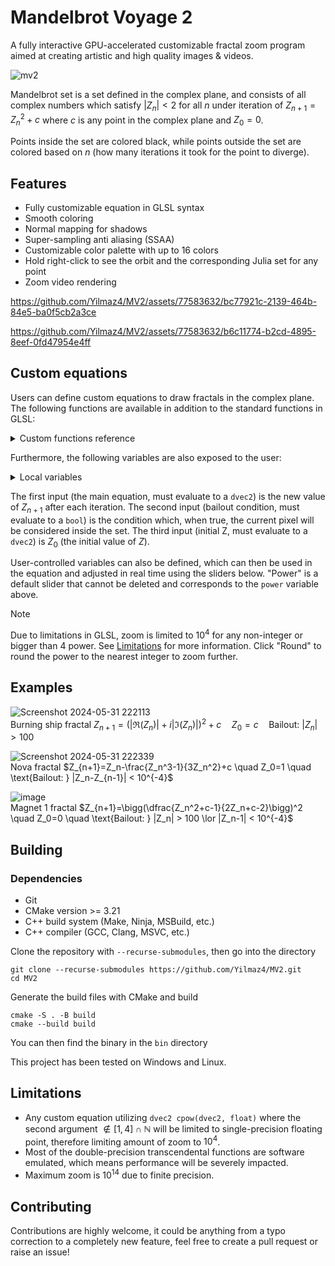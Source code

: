 # Mandelbrot Voyage 2
A fully interactive GPU-accelerated customizable fractal zoom program aimed at creating artistic and high quality images & videos.

![mv2](https://github.com/user-attachments/assets/38b3d552-74c3-4604-8d7b-1b38c8724b25)

Mandelbrot set is a set defined in the complex plane, and consists of all complex numbers which satisfy $|Z_n| < 2$ for all $n$ under iteration of $Z_{n+1}=Z_n^2+c$ where $c$ is any point in the complex plane and $Z_0=0$.

Points inside the set are colored black, while points outside the set are colored based on $n$ (how many iterations it took for the point to diverge).

## Features
- Fully customizable equation in GLSL syntax
- Smooth coloring
- Normal mapping for shadows
- Super-sampling anti aliasing (SSAA)
- Customizable color palette with up to 16 colors
- Hold right-click to see the orbit and the corresponding Julia set for any point
- Zoom video rendering

https://github.com/Yilmaz4/MV2/assets/77583632/bc77921c-2139-464b-84e5-ba0f5cb2a3ce

https://github.com/Yilmaz4/MV2/assets/77583632/b6c11774-b2cd-4895-8eef-0fd47954e4ff

## Custom equations
Users can define custom equations to draw fractals in the complex plane. The following functions are available in addition to the standard functions in GLSL:

<details>
<summary>Custom functions reference</summary>
  
### Double-precision transcendental functions
| Function | Definition |
| --- | --- |
| `double atan2(double, double)` | $\tan^{-1}(x/y)$ |
| `double dsin(double)` | $\sin(x)$ |
| `double dcos(double)` | $\cos(x)$ |
| `double dlog(double)` | $\ln(x)$ |
| `double dexp(double)` | $e^x$ |
| `double dpow(double, double)` | $x^y$ |

### Complex-defined double-precision functions
| Function | Definition |
| --- | --- |
| `dvec2 cexp(dvec2)` | $e^z $|
| `dvec2 cconj(dvec2)` | $\bar{z} $|
| `double carg(dvec2)` | $\arg{(z)}$|
| `dvec2 cmultiply(dvec2, dvec2)` | $z\cdot w$|
| `dvec2 cdivide(dvec2, dvec2)` | $\{z}/{w} $|
| `dvec2 clog(dvec2)` | $\ln{(z)}$ |
| `dvec2 cpow(dvec2, float)` | $z^x, x \in \mathbb{R}$|
| `dvec2 csin(dvec2)` | $\sin(z)$|
| `dvec2 ccos(dvec2)` | $\cos(z)$|
</details>

Furthermore, the following variables are also exposed to the user:
<details>
  <summary>Local variables</summary>

  | Name | Description |
  | --- | --- |
  | `dvec2 c` | Corresponding point in the complex plane of the current pixel |
  | `dvec2 z` | $Z_n$ |
  | `dvec2 prevz` | $Z_{n-1}$ |
  | `int i` | Number of iterations so far |
  | `dvec2 xsq` | $\Re^2(Z_n)$, for optimization purposes |
  | `dvec2 ysq` | $\Im^2(Z_n)$, for optimization purposes |
  | `float power` | Uniform variable of type float, adjustable from the UI |
  | `int max_iters` | Maximum number of iterations before point is considered inside the set |
  | `double zoom` | Length of a single pixel in screen space in the complex plane |
</details>

The first input (the main equation, must evaluate to a `dvec2`) is the new value of $Z_{n+1}$ after each iteration. The second input (bailout condition, must evaluate to a `bool`) is the condition which, when true, the current pixel will be considered inside the set. The third input (initial Z, must evaluate to a `dvec2`) is $Z_0$ (the initial value of $Z$).

User-controlled variables can also be defined, which can then be used in the equation and adjusted in real time using the sliders below. "Power" is a default slider that cannot be deleted and corresponds to the `power` variable above. 

> [!NOTE]  
> Due to limitations in GLSL, zoom is limited to $10^4$ for any non-integer or bigger than 4 power. See [Limitations](#limitations) for more information. Click "Round" to round the power to the nearest integer to zoom further.

## Examples
![Screenshot 2024-05-31 222113](https://github.com/Yilmaz4/MV2/assets/77583632/8f5d49f5-45ef-4627-8025-a6455f71d1dd)\
Burning ship fractal $Z_{n+1}=(|\Re(Z_n)| + i|\Im(Z_n)|)^2+c \quad Z_0=c \quad \text{Bailout: } |Z_n| > 100$

![Screenshot 2024-05-31 222339](https://github.com/Yilmaz4/MV2/assets/77583632/d062e30d-ea10-4dfa-a246-74d45ad732fc)\
Nova fractal $Z_{n+1}=Z_n-\frac{Z_n^3-1}{3Z_n^2}+c \quad Z_0=1 \quad \text{Bailout: } |Z_n-Z_{n-1}| < 10^{-4}$

![image](https://github.com/Yilmaz4/MV2/assets/77583632/cd16be5b-8a45-4d93-8911-dfbe28167162)\
Magnet 1 fractal $Z_{n+1}=\bigg(\dfrac{Z_n^2+c-1}{2Z_n+c-2}\bigg)^2 \quad Z_0=0 \quad \text{Bailout: } |Z_n| > 100 \lor |Z_n-1| < 10^{-4}$

## Building

### Dependencies

- Git
- CMake version >= 3.21
- C++ build system (Make, Ninja, MSBuild, etc.)
- C++ compiler (GCC, Clang, MSVC, etc.)

Clone the repository with `--recurse-submodules`, then go into the directory
```
git clone --recurse-submodules https://github.com/Yilmaz4/MV2.git
cd MV2
```

Generate the build files with CMake and build
```
cmake -S . -B build
cmake --build build
```

You can then find the binary in the `bin` directory

This project has been tested on Windows and Linux.

## Limitations
- Any custom equation utilizing `dvec2 cpow(dvec2, float)` where the second argument $\not\in [1,4] \cap \mathbb{N}$ will be limited to single-precision floating point, therefore limiting amount of zoom to $10^4$.
- Most of the double-precision transcendental functions are software emulated, which means performance will be severely impacted.
- Maximum zoom is $10^{14}$ due to finite precision.

## Contributing
Contributions are highly welcome, it could be anything from a typo correction to a completely new feature, feel free to create a pull request or raise an issue!
